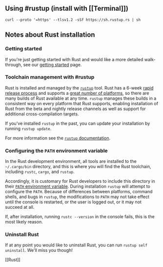 
## Using #rustup (install with [[Terminal]])

```
curl --proto '=https' --tlsv1.2 -sSf https://sh.rustup.rs | sh
```

## Notes about Rust installation



### Getting started

If you're just getting started with Rust and would like a more detailed walk-through, see our [getting started](https://www.rust-lang.org/learn/get-started) page.

### Toolchain management with #rustup

Rust is installed and managed by the [`rustup`](https://rust-lang.github.io/rustup/) tool. Rust has a 6-week [rapid release process](https://github.com/rust-lang/rfcs/blob/master/text/0507-release-channels.md) and supports a [great number of platforms](https://forge.rust-lang.org/release/platform-support.html), so there are many builds of Rust available at any time. `rustup` manages these builds in a consistent way on every platform that Rust supports, enabling installation of Rust from the beta and nightly release channels as well as support for additional cross-compilation targets.

If you've installed `rustup` in the past, you can update your installation by running `rustup update`.

For more information see the [`rustup` documentation](https://rust-lang.github.io/rustup/).

### Configuring the `PATH` environment variable

In the Rust development environment, all tools are installed to the `~/.cargo/bin` directory, and this is where you will find the Rust toolchain, including `rustc`, `cargo`, and `rustup`.

Accordingly, it is customary for Rust developers to include this directory in their [`PATH` environment variable](https://en.wikipedia.org/wiki/PATH_(variable)). During installation `rustup` will attempt to configure the `PATH`. Because of differences between platforms, command shells, and bugs in `rustup`, the modifications to `PATH` may not take effect until the console is restarted, or the user is logged out, or it may not succeed at all.

If, after installation, running `rustc --version` in the console fails, this is the most likely reason.

### Uninstall Rust

If at any point you would like to uninstall Rust, you can run `rustup self uninstall`. We'll miss you though!

[[Rust]]